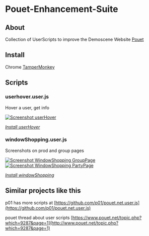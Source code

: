 Pouet-Enhancement-Suite
=======================
## About
Collection of UserScripts to improve the Demoscene Website [Pouet](//pouet.net)


## Install
Chrome [TamperMonkey](https://chrome.google.com/webstore/detail/tampermonkey/dhdgffkkebhmkfjojejmpbldmpobfkfo)


## Scripts
### userhover.user.js
Hover a user, get info

[![Screenshot userHover](http://i.imgur.com/A3lvmYjm.png)](http://i.imgur.com/A3lvmYj.png)

*[Install userHover](https://github.com/mog/Pouet-Enhancement-Suite/raw/master/userhover.user.js)*

### windowShopping.user.js
Screenshots on prod and group pages

[![Screenshot WindowShopping GroupPage](http://i.imgur.com/9CfxXKos.png)](http://i.imgur.com/9CfxXKo.png)
[![Screenshot WindowShopping PartyPage](http://i.imgur.com/aToExwts.png)](http://i.imgur.com/aToExwt.png)

*[Install windowShopping](https://github.com/mog/Pouet-Enhancement-Suite/raw/master/windowShopping.user.js)*


## Similar projects like this
p01 has more scripts at [https://github.com/p01/pouet.net.user.js](https://github.com/p01/pouet.net.user.js)

pouet thread about user scripts [https://www.pouet.net/topic.php?which=9287&page=1](http://www.pouet.net/topic.php?which=9287&page=1)

